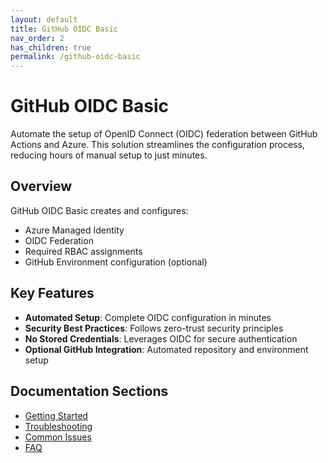 ```yaml
---
layout: default
title: GitHub OIDC Basic
nav_order: 2
has_children: true
permalink: /github-oidc-basic
---
```


# GitHub OIDC Basic

Automate the setup of OpenID Connect (OIDC) federation between GitHub Actions and Azure. This solution streamlines the configuration process, reducing hours of manual setup to just minutes.

## Overview

GitHub OIDC Basic creates and configures:

- Azure Managed Identity
- OIDC Federation
- Required RBAC assignments
- GitHub Environment configuration (optional)

## Key Features

- **Automated Setup**: Complete OIDC configuration in minutes
- **Security Best Practices**: Follows zero-trust security principles
- **No Stored Credentials**: Leverages OIDC for secure authentication
- **Optional GitHub Integration**: Automated repository and environment setup

## Documentation Sections

- [Getting Started](getting-started.md)
- [Troubleshooting](troubleshooting.md)
- [Common Issues](../common-issues.md)
- [FAQ](../faq.md)
